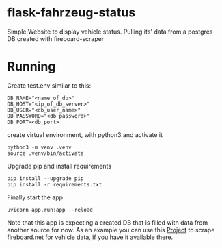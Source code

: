 # flask-fahrzeug-status

Simple Website to display vehicle status. Pulling its' data from a postgres DB created with fireboard-scraper

# Running
Create test.env similar to this:
```
DB_NAME="<name_of_db>"
DB_HOST="<ip_of_db_server>"
DB_USER="<db_user_name>"
DB_PASSWORD="<db_password>"
DB_PORT=<db_port>
```
create virtual environment, with python3 and activate it
```
python3 -m venv .venv
source .venv/bin/activate
```
Upgrade pip and install requirements
```
pip install --upgrade pip
pip install -r requirements.txt
```
Finally start the app
```
uvicorn app.run:app --reload
```

Note that this app is expecting a created DB that is filled with data from another source for now. As an example you can use this [Project](https://github.com/Freiwillige-Feuerwehr-Weingarten/fireboard-scraper) to scrape fireboard.net for vehicle data, if you have it available there.